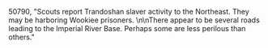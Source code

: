 ﻿50790, "Scouts report Trandoshan slaver activity to the Northeast. They may be harboring Wookiee prisoners. \n\nThere appear to be several roads leading to the Imperial River Base.  Perhaps some are less perilous than others."
